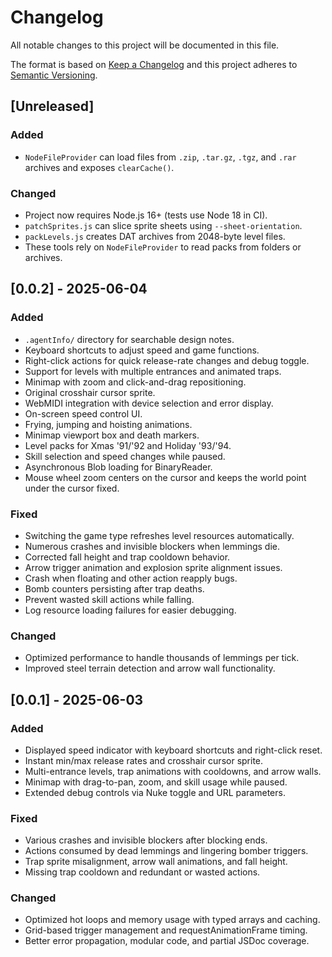 # Changelog

All notable changes to this project will be documented in this file.

The format is based on [Keep a Changelog](https://keepachangelog.com/en/1.0.0/)
and this project adheres to [Semantic Versioning](https://semver.org/spec/v2.0.0.html).

## [Unreleased]

### Added
- `NodeFileProvider` can load files from `.zip`, `.tar.gz`, `.tgz`, and `.rar` archives and exposes `clearCache()`.

### Changed
- Project now requires Node.js 16+ (tests use Node 18 in CI).
- `patchSprites.js` can slice sprite sheets using `--sheet-orientation`.
- `packLevels.js` creates DAT archives from 2048-byte level files.
- These tools rely on `NodeFileProvider` to read packs from folders or archives.


## [0.0.2] - 2025-06-04
### Added
- `.agentInfo/` directory for searchable design notes.
- Keyboard shortcuts to adjust speed and game functions.
- Right-click actions for quick release-rate changes and debug toggle.
- Support for levels with multiple entrances and animated traps.
- Minimap with zoom and click-and-drag repositioning.
- Original crosshair cursor sprite.
- WebMIDI integration with device selection and error display.
- On-screen speed control UI.
- Frying, jumping and hoisting animations.
- Minimap viewport box and death markers.
- Level packs for Xmas '91/'92 and Holiday '93/'94.
- Skill selection and speed changes while paused.
- Asynchronous Blob loading for BinaryReader.
 - Mouse wheel zoom centers on the cursor and keeps the world point under the cursor fixed.

### Fixed
- Switching the game type refreshes level resources automatically.
- Numerous crashes and invisible blockers when lemmings die.
- Corrected fall height and trap cooldown behavior.
- Arrow trigger animation and explosion sprite alignment issues.
- Crash when floating and other action reapply bugs.
- Bomb counters persisting after trap deaths.
- Prevent wasted skill actions while falling.
- Log resource loading failures for easier debugging.

### Changed
- Optimized performance to handle thousands of lemmings per tick.
- Improved steel terrain detection and arrow wall functionality.

## [0.0.1] - 2025-06-03
### Added
- Displayed speed indicator with keyboard shortcuts and right-click reset.
- Instant min/max release rates and crosshair cursor sprite.
- Multi-entrance levels, trap animations with cooldowns, and arrow walls.
- Minimap with drag-to-pan, zoom, and skill usage while paused.
- Extended debug controls via Nuke toggle and URL parameters.

### Fixed
- Various crashes and invisible blockers after blocking ends.
- Actions consumed by dead lemmings and lingering bomber triggers.
- Trap sprite misalignment, arrow wall animations, and fall height.
- Missing trap cooldown and redundant or wasted actions.

### Changed
- Optimized hot loops and memory usage with typed arrays and caching.
- Grid-based trigger management and requestAnimationFrame timing.
- Better error propagation, modular code, and partial JSDoc coverage.

<!-- Keep this changelog updated with future changes. -->
